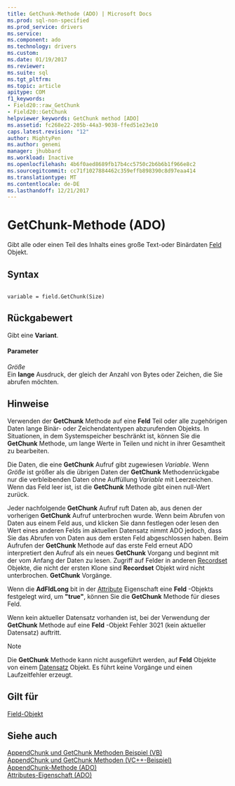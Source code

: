 ```yaml
---
title: GetChunk-Methode (ADO) | Microsoft Docs
ms.prod: sql-non-specified
ms.prod_service: drivers
ms.service: 
ms.component: ado
ms.technology: drivers
ms.custom: 
ms.date: 01/19/2017
ms.reviewer: 
ms.suite: sql
ms.tgt_pltfrm: 
ms.topic: article
apitype: COM
f1_keywords:
- Field20::raw_GetChunk
- Field20::GetChunk
helpviewer_keywords: GetChunk method [ADO]
ms.assetid: fc268e22-205b-44a3-9038-ffed51e23e10
caps.latest.revision: "12"
author: MightyPen
ms.author: genemi
manager: jhubbard
ms.workload: Inactive
ms.openlocfilehash: 4b6f0aed8689fb17b4cc5750c2b6b6b1f966e8c2
ms.sourcegitcommit: cc71f1027884462c359effb898390c8d97eaa414
ms.translationtype: MT
ms.contentlocale: de-DE
ms.lasthandoff: 12/21/2017
---
```

# <a name="getchunk-method-ado"></a>GetChunk-Methode (ADO)
Gibt alle oder einen Teil des Inhalts eines große Text-oder Binärdaten [Feld](../../../ado/reference/ado-api/field-object.md) Objekt.  
  
## <a name="syntax"></a>Syntax  
  
```  
  
variable = field.GetChunk(Size)  
```  
  
## <a name="return-value"></a>Rückgabewert  
 Gibt eine **Variant**.  
  
#### <a name="parameters"></a>Parameter  
 *Größe*  
 Ein **lange** Ausdruck, der gleich der Anzahl von Bytes oder Zeichen, die Sie abrufen möchten.  
  
## <a name="remarks"></a>Hinweise  
 Verwenden der **GetChunk** Methode auf eine **Feld** Teil oder alle zugehörigen Daten lange Binär- oder Zeichendatentypen abzurufenden Objekts. In Situationen, in dem Systemspeicher beschränkt ist, können Sie die **GetChunk** Methode, um lange Werte in Teilen und nicht in ihrer Gesamtheit zu bearbeiten.  
  
 Die Daten, die eine **GetChunk** Aufruf gibt zugewiesen *Variable*. Wenn *Größe* ist größer als die übrigen Daten der **GetChunk** Methodenrückgabe nur die verbleibenden Daten ohne Auffüllung *Variable* mit Leerzeichen. Wenn das Feld leer ist, ist die **GetChunk** Methode gibt einen null-Wert zurück.  
  
 Jeder nachfolgende **GetChunk** Aufruf ruft Daten ab, aus denen der vorherigen **GetChunk** Aufruf unterbrochen wurde. Wenn beim Abrufen von Daten aus einem Feld aus, und klicken Sie dann festlegen oder lesen den Wert eines anderen Felds im aktuellen Datensatz nimmt ADO jedoch, dass Sie das Abrufen von Daten aus dem ersten Feld abgeschlossen haben. Beim Aufrufen der **GetChunk** Methode auf das erste Feld erneut ADO interpretiert den Aufruf als ein neues **GetChunk** Vorgang und beginnt mit der vom Anfang der Daten zu lesen. Zugriff auf Felder in anderen [Recordset](../../../ado/reference/ado-api/recordset-object-ado.md) Objekte, die nicht der ersten Klone sind **Recordset** Objekt wird nicht unterbrochen. **GetChunk** Vorgänge.  
  
 Wenn die **AdFldLong** bit in der [Attribute](../../../ado/reference/ado-api/attributes-property-ado.md) Eigenschaft eine **Feld** -Objekts festgelegt wird, um **"true"**, können Sie die **GetChunk**  Methode für dieses Feld.  
  
 Wenn kein aktueller Datensatz vorhanden ist, bei der Verwendung der **GetChunk** Methode auf eine **Feld** -Objekt Fehler 3021 (kein aktueller Datensatz) auftritt.  
  
> [!NOTE]
>  Die **GetChunk** Methode kann nicht ausgeführt werden, auf **Feld** Objekte von einem [Datensatz](../../../ado/reference/ado-api/record-object-ado.md) Objekt. Es führt keine Vorgänge und einen Laufzeitfehler erzeugt.  
  
## <a name="applies-to"></a>Gilt für  
 [Field-Objekt](../../../ado/reference/ado-api/field-object.md)  
  
## <a name="see-also"></a>Siehe auch  
 [AppendChunk und GetChunk Methoden Beispiel (VB)](../../../ado/reference/ado-api/appendchunk-and-getchunk-methods-example-vb.md)   
 [AppendChunk und GetChunk Methoden (VC++-Beispiel)](../../../ado/reference/ado-api/appendchunk-and-getchunk-methods-example-vc.md)   
 [AppendChunk-Methode (ADO)](../../../ado/reference/ado-api/appendchunk-method-ado.md)   
 [Attributes-Eigenschaft (ADO)](../../../ado/reference/ado-api/attributes-property-ado.md)
